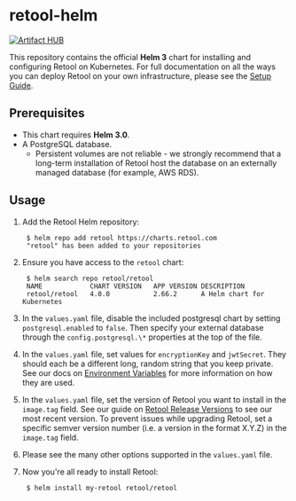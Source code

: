 # retool-helm

[![Artifact HUB](https://img.shields.io/endpoint?url=https://artifacthub.io/badge/repository/retool)](https://artifacthub.io/packages/search?repo=retool)

This repository contains the official **Helm 3** chart for installing and configuring
Retool on Kubernetes. For full documentation on all the ways you can deploy
Retool on your own infrastructure, please see the [Setup
Guide](https://docs.retool.com/docs/setup-instructions).

## Prerequisites

* This chart requires **Helm 3.0**.
* A PostgreSQL database.
  * Persistent volumes are not reliable - we strongly recommend that a long-term
  installation of Retool host the database on an externally managed database (for example, AWS RDS).

## Usage
1. Add the Retool Helm repository:

        $ helm repo add retool https://charts.retool.com
        "retool" has been added to your repositories

1. Ensure you have access to the `retool` chart:

        $ helm search repo retool/retool
        NAME         	CHART VERSION	APP VERSION	DESCRIPTION                
        retool/retool	4.0.0        	2.66.2     	A Helm chart for Kubernetes

1. In the `values.yaml` file, disable the included postgresql chart by setting `postgresql.enabled` to `false`. Then specify your external database through the `config.postgresql.\*` properties at the top of the file.

1. In the `values.yaml` file, set values for `encryptionKey` and `jwtSecret`. They should each be a different long, random string that you keep private. See our docs on [Environment Variables](https://docs.retool.com/docs/environment-variables) for more information on how they are used.

1. In the `values.yaml` file, set the version of Retool you want to install in the `image.tag` field. See our guide on [Retool Release Versions](https://docs.retool.com/docs/updating-retool-on-premise#retool-release-versions) to see our most recent version. To prevent issues while upgrading Retool, set a specific semver version number (i.e. a version in the format X.Y.Z) in the `image.tag` field.

1. Please see the many other options supported in the `values.yaml` file.

1. Now you're all ready to install Retool:

        $ helm install my-retool retool/retool
